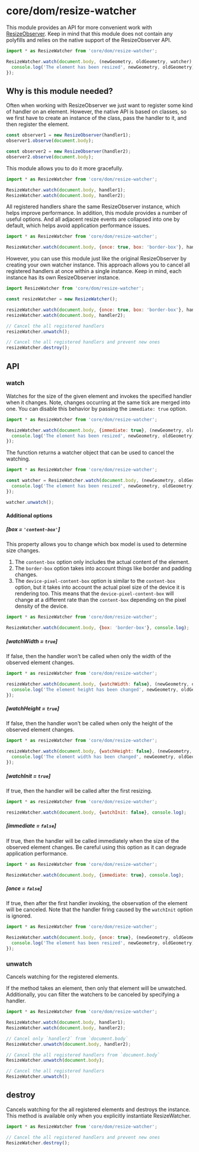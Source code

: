 # core/dom/resize-watcher

This module provides an API for more convenient work with [ResizeObserver](https://developer.mozilla.org/en-US/docs/Web/API/ResizeObserver).
Keep in mind that this module does not contain any polyfills and relies on the native support of the ResizeObserver API.

```js
import * as ResizeWatcher from 'core/dom/resize-watcher';

ResizeWatcher.watch(document.body, (newGeometry, oldGeometry, watcher) => {
  console.log('The element has been resized', newGeometry, oldGeometry);
});
```

## Why is this module needed?

Often when working with ResizeObserver we just want to register some kind of handler on an element.
However, the native API is based on classes, so we first have to create an instance of the class,
pass the handler to it, and then register the element.

```js
const observer1 = new ResizeObserver(handler1);
observer1.observe(document.body);

const observer2 = new ResizeObserver(handler2);
observer2.observe(document.body);
```

This module allows you to do it more gracefully.

```js
import * as ResizeWatcher from 'core/dom/resize-watcher';

ResizeWatcher.watch(document.body, handler1);
ResizeWatcher.watch(document.body, handler2);
```

All registered handlers share the same ResizeObserver instance, which helps improve performance.
In addition, this module provides a number of useful options. And all adjacent resize events are collapsed into one by default,
which helps avoid application performance issues.

```js
import * as ResizeWatcher from 'core/dom/resize-watcher';

ResizeWatcher.watch(document.body, {once: true, box: 'border-box'}, handler);
```

However, you can use this module just like the original ResizeObserver by creating your own watcher instance.
This approach allows you to cancel all registered handlers at once within a single instance.
Keep in mind, each instance has its own ResizeObserver instance.

```js
import ResizeWatcher from 'core/dom/resize-watcher';

const resizeWatcher = new ResizeWatcher();

resizeWatcher.watch(document.body, {once: true, box: 'border-box'}, handler1);
resizeWatcher.watch(document.body, handler2);

// Cancel the all registered handlers
resizeWatcher.unwatch();

// Cancel the all registered handlers and prevent new ones
resizeWatcher.destroy();
```

## API

### watch

Watches for the size of the given element and invokes the specified handler when it changes.
Note, changes occurring at the same tick are merged into one. You can disable this behavior by passing the `immediate: true` option.

```js
import * as ResizeWatcher from 'core/dom/resize-watcher';

ResizeWatcher.watch(document.body, {immediate: true}, (newGeometry, oldGeometry, watcher) => {
  console.log('The element has been resized', newGeometry, oldGeometry);
});
```

The function returns a watcher object that can be used to cancel the watching.

```js
import * as ResizeWatcher from 'core/dom/resize-watcher';

const watcher = ResizeWatcher.watch(document.body, (newGeometry, oldGeometry, watcher) => {
  console.log('The element has been resized', newGeometry, oldGeometry);
});

watcher.unwatch();
```

#### Additional options

##### [box = `'content-box'`]

This property allows you to change which box model is used to determine size changes.

1. The `content-box` option only includes the actual content of the element.
2. The `border-box` option takes into account things like border and padding changes.
3. The `device-pixel-content-box` option is similar to the `content-box` option, but it takes into account the
   actual pixel size of the device it is rendering too. This means that the `device-pixel-content-box` will change
   at a different rate than the `content-box` depending on the pixel density of the device.

```js
import * as ResizeWatcher from 'core/dom/resize-watcher';

ResizeWatcher.watch(document.body, {box: 'border-box'}, console.log);
```

##### [watchWidth = `true`]

If false, then the handler won't be called when only the width of the observed element changes.

```js
import * as resizeWatcher from 'core/dom/resize-watcher';

resizeWatcher.watch(document.body, {watchWidth: false}, (newGeometry, oldGeometry) => {
  console.log('The element height has been changed', newGeometry, oldGeometry);
});
```

##### [watchHeight = `true`]

If false, then the handler won't be called when only the height of the observed element changes.

```js
import * as resizeWatcher from 'core/dom/resize-watcher';

resizeWatcher.watch(document.body, {watchHeight: false}, (newGeometry, oldGeometry) => {
  console.log('The element width has been changed', newGeometry, oldGeometry);
});
```

##### [watchInit = `true`]

If true, then the handler will be called after the first resizing.

```js
import * as resizeWatcher from 'core/dom/resize-watcher';

resizeWatcher.watch(document.body, {watchInit: false}, console.log);
```

##### [immediate = `false`]

If true, then the handler will be called immediately when the size of the observed element changes.
Be careful using this option as it can degrade application performance.

```js
import * as ResizeWatcher from 'core/dom/resize-watcher';

ResizeWatcher.watch(document.body, {immediate: true}, console.log);
```

##### [once = `false`]

If true, then after the first handler invoking, the observation of the element will be canceled.
Note that the handler firing caused by the `watchInit` option is ignored.

```js
import * as ResizeWatcher from 'core/dom/resize-watcher';

ResizeWatcher.watch(document.body, {once: true}, (newGeometry, oldGeometry, watcher) => {
  console.log('The element has been resized', newGeometry, oldGeometry);
});
```

### unwatch

Cancels watching for the registered elements.

If the method takes an element, then only that element will be unwatched.
Additionally, you can filter the watchers to be canceled by specifying a handler.

```js
import * as ResizeWatcher from 'core/dom/resize-watcher';

ResizeWatcher.watch(document.body, handler1);
ResizeWatcher.watch(document.body, handler2);

// Cancel only `handler2` from `document.body`
ResizeWatcher.unwatch(document.body, handler2);

// Cancel the all registered handlers from `document.body`
ResizeWatcher.unwatch(document.body);

// Cancel the all registered handlers
ResizeWatcher.unwatch();
```

## destroy

Cancels watching for the all registered elements and destroys the instance.
This method is available only when you explicitly instantiate ResizeWatcher.

```js
import * as ResizeWatcher from 'core/dom/resize-watcher';

// Cancel the all registered handlers and prevent new ones
ResizeWatcher.destroy();
```
